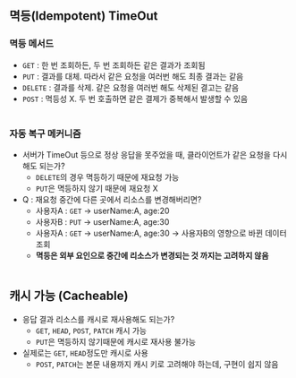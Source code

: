 ## 멱등(Idempotent) TimeOut
### 멱등 메서드
- `GET` : 한 번 조회하든, 두 번 조회하든 같은 결과가 조회됨
- `PUT` : 결과를 대체. 따라서 같은 요청을 여러번 해도 최종 결과는 같음
- `DELETE` : 결과를 삭제. 같은 요청을 여러번 해도 삭제된 결고는 같음
- `POST` : 멱등성 X. 두 번 호출하면 같은 결제가 중복해서 발생할 수 있음
<br/><br/>
### 자동 복구 메커니즘
- 서버가 TimeOut 등으로 정상 응답을 못주었을 때, 클라이언트가 같은 요청을 다시 해도 되는가?
    - `DELETE`의 경우 멱등하기 때문에 재요청 가능
    - `PUT`은 멱등하지 않기 때문에 재요청 X
- Q : 재요청 중간에 다른 곳에서 리소스를 변경해버리면?
    - 사용자A : `GET` -> userName:A, age:20
    - 사용자B : `PUT` -> userName:A, age:30
    - 사용자A : `GET` -> userName:A, age:30 -> 사용자B의 영향으로 바뀐 데이터 조회
    - **멱등은 외부 요인으로 중간에 리소스가 변경되는 것 까지는 고려하지 않음**
<br/><br/>
## 캐시 가능 (Cacheable)
- 응답 결과 리소스를 캐시로 재사용해도 되는가?
    - `GET`, `HEAD`, `POST`, `PATCH` 캐시 가능
    - `PUT`은 멱등하지 않기때문에 캐시로 재사용 불가능 
- 실제로는 `GET`, `HEAD`정도만 캐시로 사용
    - `POST`, `PATCH`는 본문 내용까지 캐시 키로 고려해야 하는데, 구현이 쉽지 않음
